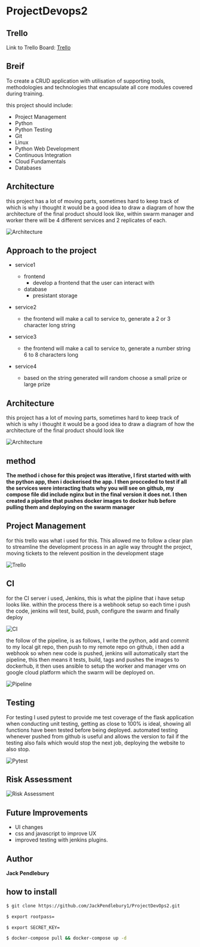 # ProjectDevops2

## Trello

Link to Trello Board: [Trello]()

## Breif

To create a CRUD application with utilisation of supporting tools,
methodologies and technologies that encapsulate all core modules
covered during training.

this project should include:

- Project Management
- Python
- Python Testing
- Git
- Linux
- Python Web Development
- Continuous Integration
- Cloud Fundamentals
- Databases

## Architecture

this project has a lot of moving parts, sometimes hard to keep track of which is why i thought it would be a good idea to draw a diagram of how the architecture of the final product should look like, within swarm manager and worker there will be 4 different services and 2 replicates of each.

![Architecture](https://i.gyazo.com/8dc00ccb9ffcd3737e0056b0b46868f8.png)

## Approach to the project

- service1
  - frontend
    - develop a frontend that the user can interact with
  - database
    - presistant storage

- service2
  - the frontend will make a call to service to, generate a 2 or 3 character long string

- service3
  - the frontend will make a call to service to, generate a number string 6 to 8 characters long

- service4
  - based on the string generated will random choose a small prize or large prize


## Architecture
this project has a lot of moving parts, sometimes hard to keep track of which is why i thought it would be a good idea to draw a diagram of how the architecture of the final product should look like

![Architecture]()

## method

**The method i chose for this project was itterative, I first started with with the python app, then i dockerised the app. I then procceded to test if all the services were interacting thats why you will see on github, my compose file did include nginx but in the final version it does not. I then created a pipeline that pushes docker images to docker hub before pulling them and deploying on the swarm manager**

## Project Management

for this trello was what i used for this. This allowed me to follow a clear plan to streamline the development process in an agile way throught the project, moving tickets 
to the relevent position in the development stage

![Trello]()

## CI

for the CI server i used, Jenkins, this is what the pipline that i have setup looks like. within the process there is a webhook setup so each time i push the code, jenkins will test, build, push, configure the swarm and finally deploy

![CI](https://i.gyazo.com/612c30a021bf2fc5fb8061623b84d31a.png)

the follow of the pipeline, is as follows, I write the python, add and commit to my local git repo, then push to my remote repo on github, i then add a webhook so when new code is pushed, jenkins will automatically start the pipeline, this then means it tests, build, tags and pushes the images to dockerhub, it then uses ansible to setup the worker and manager vms on google cloud platform which the swarm will be deployed on.

![Pipeline](https://i.gyazo.com/52032f5f4730e75be92202d17a032ed2.png)

## Testing

For testing I used pytest to provide me test coverage of the flask application when conducting unit testing,
getting as close to 100% is ideal, showing all functions have been tested before being deployed.
automated testing whenever pushed from github is useful and allows the version to fail if the testing also fails which would stop the next job, deploying the website to also stop.

![Pytest](https://i.gyazo.com/542bdfb6fd6abe7c74e4dd18e4bc3178.png)

## Risk Assessment

![Risk Assessment]()

## Future Improvements

- UI changes
- css and javascript to improve UX
- improved testing with jenkins plugins.

## Author

**Jack Pendlebury**

## how to install

```sh
$ git clone https://github.com/JackPendlebury1/ProjectDevOps2.git
```

```sh
$ export rootpass=
```

```sh
$ export SECRET_KEY=
```

```sh
$ docker-compose pull && docker-compose up -d
```
